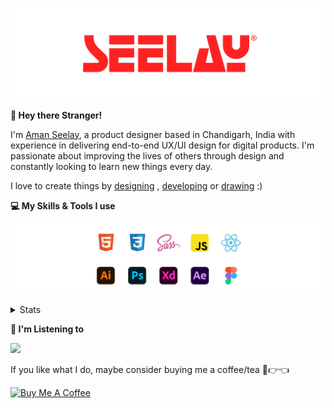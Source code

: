 [![banner](./images/seelay.svg)](https://www.seelay.in)

**👋 Hey there Stranger!**

I'm [Aman Seelay](https://www.seelay.in), a product designer based in Chandigarh, India with experience in delivering end-to-end UX/UI design for digital products. I'm passionate about improving the lives of others through design and constantly looking to learn new things every day.

I love to create things by [designing](https://www.seelay.in/#work) , [developing](https://www.seelay.in/#projects) or [drawing](https://art.seelay.in) :)

**💻 My Skills & Tools I use**

[![banner](./images/skills&tools.svg)](https://www.seelay.in/about)

<details>
  <summary>Stats</summary>

---

<!--START_SECTION:waka-->
![Profile Views](http://img.shields.io/badge/Profile%20Views-3-blue)

**🐱 My GitHub Data** 

> 📦 475.3 kB Used in GitHub's Storage 
 > 
> 🏆 502 Contributions in the Year 2023
 > 
> 💼 Opted to Hire
 > 
> 📜 1 Public Repository 
 > 
> 🔑 40 Private Repository 
 > 
**I'm a Night 🦉** 

```text
🌞 Morning                293 commits         ████░░░░░░░░░░░░░░░░░░░░░   17.98 % 
🌆 Daytime                272 commits         ████░░░░░░░░░░░░░░░░░░░░░   16.69 % 
🌃 Evening                459 commits         ███████░░░░░░░░░░░░░░░░░░   28.16 % 
🌙 Night                  606 commits         █████████░░░░░░░░░░░░░░░░   37.18 % 
```
📅 **I'm Most Productive on Sunday** 

```text
Monday                   208 commits         ███░░░░░░░░░░░░░░░░░░░░░░   12.76 % 
Tuesday                  278 commits         ████░░░░░░░░░░░░░░░░░░░░░   17.06 % 
Wednesday                148 commits         ██░░░░░░░░░░░░░░░░░░░░░░░   09.08 % 
Thursday                 245 commits         ████░░░░░░░░░░░░░░░░░░░░░   15.03 % 
Friday                   170 commits         ███░░░░░░░░░░░░░░░░░░░░░░   10.43 % 
Saturday                 262 commits         ████░░░░░░░░░░░░░░░░░░░░░   16.07 % 
Sunday                   319 commits         █████░░░░░░░░░░░░░░░░░░░░   19.57 % 
```


📊 **This Week I Spent My Time On** 

```text
🕑︎ Time Zone: Asia/Kolkata

💬 Programming Languages: 
TypeScript               50 mins             ████████████████░░░░░░░░░   63.22 % 
Other                    22 mins             ███████░░░░░░░░░░░░░░░░░░   27.52 % 
JSON                     7 mins              ██░░░░░░░░░░░░░░░░░░░░░░░   08.91 % 
Bash                     0 secs              ░░░░░░░░░░░░░░░░░░░░░░░░░   00.30 % 
Text                     0 secs              ░░░░░░░░░░░░░░░░░░░░░░░░░   00.03 % 

🔥 Editors: 
VS Code                  58 mins             ██████████████████░░░░░░░   72.48 % 
Chrome                   22 mins             ███████░░░░░░░░░░░░░░░░░░   27.52 % 

💻 Operating System: 
Windows                  1 hr 20 mins        █████████████████████████   100.00 % 
```

**I Mostly Code in JavaScript** 

```text
JavaScript               27 repos            ████████████████░░░░░░░░░   64.29 % 
TypeScript               12 repos            ███████░░░░░░░░░░░░░░░░░░   28.57 % 
Java                     3 repos             ██░░░░░░░░░░░░░░░░░░░░░░░   07.14 % 
```




 Last Updated on 18/10/2023 06:39:28 UTC
<!--END_SECTION:waka-->

---

 </details>

**🎵 I'm Listening to**

<object data="https://now-play.vercel.app/api/generate?uid=7a17a86e-d6b7-43b5-8d9c-1d6dae42a779" >

  <img src="https://now-play.vercel.app/api/generate?uid=7a17a86e-d6b7-43b5-8d9c-1d6dae42a779" />

</object>

If you like what I do, maybe consider buying me a coffee/tea 🥺👉👈

<a href="https://www.buymeacoffee.com/seelay" target="_blank"><img src="https://cdn.buymeacoffee.com/buttons/v2/default-red.png" alt="Buy Me A Coffee" width="150" ></a>
